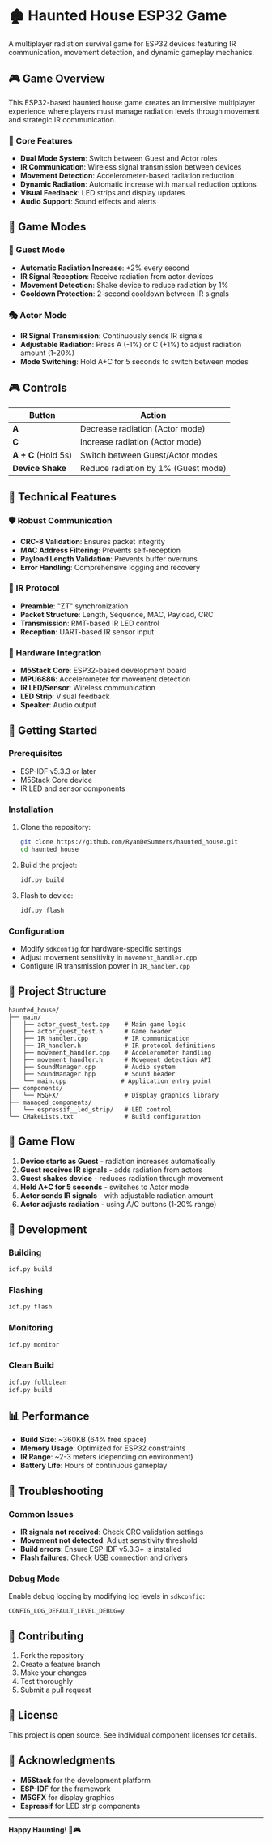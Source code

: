 # 🏚️ Haunted House ESP32 Game

A multiplayer radiation survival game for ESP32 devices featuring IR communication, movement detection, and dynamic gameplay mechanics.

## 🎮 Game Overview

This ESP32-based haunted house game creates an immersive multiplayer experience where players must manage radiation levels through movement and strategic IR communication.

### 🎯 Core Features

- **Dual Mode System**: Switch between Guest and Actor roles
- **IR Communication**: Wireless signal transmission between devices
- **Movement Detection**: Accelerometer-based radiation reduction
- **Dynamic Radiation**: Automatic increase with manual reduction options
- **Visual Feedback**: LED strips and display updates
- **Audio Support**: Sound effects and alerts

## 🎲 Game Modes

### 👻 Guest Mode
- **Automatic Radiation Increase**: +2% every second
- **IR Signal Reception**: Receive radiation from actor devices
- **Movement Detection**: Shake device to reduce radiation by 1%
- **Cooldown Protection**: 2-second cooldown between IR signals

### 🎭 Actor Mode
- **IR Signal Transmission**: Continuously sends IR signals
- **Adjustable Radiation**: Press A (-1%) or C (+1%) to adjust radiation amount (1-20%)
- **Mode Switching**: Hold A+C for 5 seconds to switch between modes

## 🎮 Controls

| Button | Action |
|--------|--------|
| **A** | Decrease radiation (Actor mode) |
| **C** | Increase radiation (Actor mode) |
| **A + C** (Hold 5s) | Switch between Guest/Actor modes |
| **Device Shake** | Reduce radiation by 1% (Guest mode) |

## 🔧 Technical Features

### 🛡️ Robust Communication
- **CRC-8 Validation**: Ensures packet integrity
- **MAC Address Filtering**: Prevents self-reception
- **Payload Length Validation**: Prevents buffer overruns
- **Error Handling**: Comprehensive logging and recovery

### 📡 IR Protocol
- **Preamble**: "ZT" synchronization
- **Packet Structure**: Length, Sequence, MAC, Payload, CRC
- **Transmission**: RMT-based IR LED control
- **Reception**: UART-based IR sensor input

### 🎯 Hardware Integration
- **M5Stack Core**: ESP32-based development board
- **MPU6886**: Accelerometer for movement detection
- **IR LED/Sensor**: Wireless communication
- **LED Strip**: Visual feedback
- **Speaker**: Audio output

## 🚀 Getting Started

### Prerequisites
- ESP-IDF v5.3.3 or later
- M5Stack Core device
- IR LED and sensor components

### Installation
1. Clone the repository:
   ```bash
   git clone https://github.com/RyanDeSummers/haunted_house.git
   cd haunted_house
   ```

2. Build the project:
   ```bash
   idf.py build
   ```

3. Flash to device:
   ```bash
   idf.py flash
   ```

### Configuration
- Modify `sdkconfig` for hardware-specific settings
- Adjust movement sensitivity in `movement_handler.cpp`
- Configure IR transmission power in `IR_handler.cpp`

## 📁 Project Structure

```
haunted_house/
├── main/
│   ├── actor_guest_test.cpp    # Main game logic
│   ├── actor_guest_test.h      # Game header
│   ├── IR_handler.cpp          # IR communication
│   ├── IR_handler.h            # IR protocol definitions
│   ├── movement_handler.cpp    # Accelerometer handling
│   ├── movement_handler.h      # Movement detection API
│   ├── SoundManager.cpp        # Audio system
│   ├── SoundManager.hpp        # Sound header
│   └── main.cpp               # Application entry point
├── components/
│   └── M5GFX/                  # Display graphics library
├── managed_components/
│   └── espressif__led_strip/   # LED control
└── CMakeLists.txt              # Build configuration
```

## 🎯 Game Flow

1. **Device starts as Guest** - radiation increases automatically
2. **Guest receives IR signals** - adds radiation from actors
3. **Guest shakes device** - reduces radiation through movement
4. **Hold A+C for 5 seconds** - switches to Actor mode
5. **Actor sends IR signals** - with adjustable radiation amount
6. **Actor adjusts radiation** - using A/C buttons (1-20% range)

## 🔧 Development

### Building
```bash
idf.py build
```

### Flashing
```bash
idf.py flash
```

### Monitoring
```bash
idf.py monitor
```

### Clean Build
```bash
idf.py fullclean
idf.py build
```

## 📊 Performance

- **Build Size**: ~360KB (64% free space)
- **Memory Usage**: Optimized for ESP32 constraints
- **IR Range**: ~2-3 meters (depending on environment)
- **Battery Life**: Hours of continuous gameplay

## 🐛 Troubleshooting

### Common Issues
- **IR signals not received**: Check CRC validation settings
- **Movement not detected**: Adjust sensitivity threshold
- **Build errors**: Ensure ESP-IDF v5.3.3+ is installed
- **Flash failures**: Check USB connection and drivers

### Debug Mode
Enable debug logging by modifying log levels in `sdkconfig`:
```
CONFIG_LOG_DEFAULT_LEVEL_DEBUG=y
```

## 🤝 Contributing

1. Fork the repository
2. Create a feature branch
3. Make your changes
4. Test thoroughly
5. Submit a pull request

## 📄 License

This project is open source. See individual component licenses for details.

## 🎉 Acknowledgments

- **M5Stack** for the development platform
- **ESP-IDF** for the framework
- **M5GFX** for display graphics
- **Espressif** for LED strip components

---

**Happy Haunting! 👻🎮**